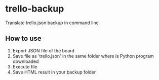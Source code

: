 # trello-backup
Translate trello.json backup in command line
## How to use
1. Export JSON file of the board
2. Save file as 'trello.json' in the same folder where is Python program downloaded
3. Execute file
4. Save HTML result in your backup folder
